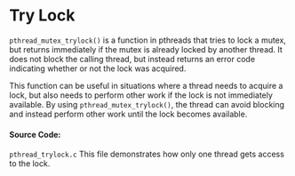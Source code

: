 # Try Lock

`pthread_mutex_trylock()` is a function in pthreads that tries to lock a mutex,
but returns immediately if the mutex is already locked by another thread. It does not block 
the calling thread, but instead returns an error code indicating whether or not the lock was acquired.

This function can be useful in situations where a thread needs to
acquire a lock, but also needs to perform other work if the lock is not immediately available. 
By using `pthread_mutex_trylock()`, the thread can avoid blocking and instead perform other work until the lock becomes available.

#### Source Code: 
`pthread_trylock.c` This file demonstrates how only one thread gets access to the lock.
